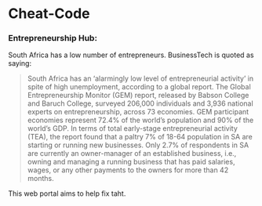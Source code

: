 # Cheat-Code

### Entrepreneurship Hub:
South Africa has a low number of entrepreneurs. BusinessTech is quoted as saying:

> South Africa has an ‘alarmingly low level of entrepreneurial activity’ in spite of high unemployment, according to a global report.
> The Global Entrepreneurship Monitor (GEM) report, released by Babson College and Baruch College, surveyed 206,000 individuals and 3,936 national experts on entrepreneurship, across 73 economies.
> GEM participant economies represent 72.4% of the world’s population and 90% of the
world’s GDP.
> In terms of total early-stage entrepreneurial activity (TEA), the report found that a paltry 7% of 18-64 population in SA are starting or running new businesses.
> Only 2.7% of respondents in SA are currently an owner-manager of an established business, i.e., owning and managing a running business that has paid salaries, wages, or any other payments to the owners for more than 42 months.

This web portal aims to help fix taht.
